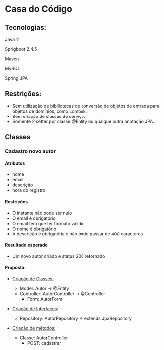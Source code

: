 # Casa do Código

## Tecnologias:

Java 11

Sprigboot 2.4.5

Maven

MySQL

Spring JPA



## Restrições:

* Sem utilização de bibiliotecas de conversão de objetos de entrada para objetos de domínios, como Lombok.
* Sem criação de classes de serviço.
* Somente 2 setter por classe @Entity ou qualque outra anotação JPA.



## Classes

### Cadastro novo autor

#### Atributos

* nome
* email
* descrição
* hora do registro

#### Restrições

- O instante não pode ser nulo
- O email é obrigatório
- O email tem que ter formato válido
- O nome é obrigatório
- A descrição é obrigatória e não pode passar de 400 caracteres

#### Resultado esperado

- Um novo autor criado e status 200 retornado

#### Proposta:

* <u>Criação de Classes:</u>
  * Model: Autor -> @Entity
  * Controller: AutorController -> @Controller
    * Form: AutorForm

* <u>Criação de Interfaces:</u>
  * Repository: AutorRepository -> extends JpaRepository

* <u>Criação de métodos:</u>
  * Classe: AutorController
    * POST: cadastrar
